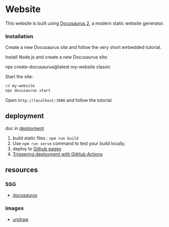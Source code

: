# Website

This website is built using [Docusaurus 2](https://docusaurus.io/), a modern static website generator.

### Installation

Create a new Docusaurus site and follow the very short embedded tutorial.

Install Node.js and create a new Docusaurus site:

npx create-docusaurus@latest my-website classic

Start the site:
```bash
cd my-website
npx docusaurus start
```
Open `http://localhost:3000` and follow the tutorial.

## deployment
doc in [deployment](https://docusaurus.io/docs/deployment)
1. build static files : `npm run build` 
2. Use `npm run serve` command to test your build locally.
3. deploy to [Github pages](https://docusaurus.io/docs/deployment#deploying-to-github-pages)
4. [Triggering deployment with GitHub Actions](https://docusaurus.io/docs/deployment#triggering-deployment-with-github-actions)
## resources
### SSG
- [docusaurus](https://docusaurus.io/)

### images
- [undraw](https://undraw.co/)
